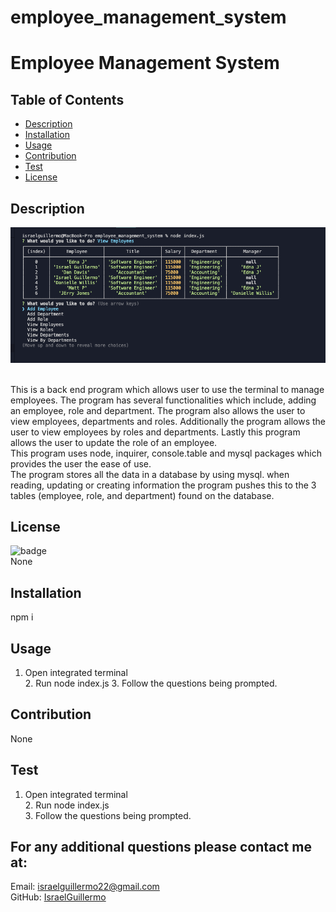 # employee_management_system

# Employee Management System

## Table of Contents

- [Description](#desciption)
- [Installation](#installation)
- [Usage](#Usage)
- [Contribution](#Contribution)
- [Test](#test)
- [License](#license)

## Description

![Application](./images/application.png)

<br />
This is a back end program which allows user to use the terminal to manage employees. The program has several functionalities which include, adding an employee, role and department. The program also allows the user to view employees, departments and roles. Additionally the program allows the user to view employees by roles and departments. Lastly this program allows the user to update the role of an employee. <br /> This program uses node, inquirer, console.table and mysql packages which provides the user the ease of use. <br /> The program stores all the data in a database by using mysql. when reading, updating or creating information the program pushes this to the 3 tables (employee, role, and department) found on the database.

## License

![badge](https://img.shields.io/badge/license=None-green)
<br />
None

## Installation

npm i

## Usage

1. Open integrated terminal <br /> 2. Run node index.js 3. Follow the questions being prompted.

## Contribution

None

## Test

1. Open integrated terminal <br /> 2. Run node index.js <br />3. Follow the questions being prompted.

## For any additional questions please contact me at:

Email: israelguillermo22@gmail.com
<br />
GitHub: [IsraelGuillermo](https://github.com/IsraelGuillermo)
